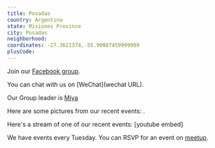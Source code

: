 ```yaml
---
title: Posadas
country: Argentina
state: Misiones Province
city: Posadas
neighborhood: 
coordinates: -27.3621374,-55.90087459999999
plusCode:
---
```

Join our [Facebook group](https://www.facebook.com/groups/free.code.camp.posadas).

You can chat with us on [WeChat](wechat URL).

Our Group leader is [Miya](freecodecamp.org/miya)

Here are some pictures from our recent events:
![]().

Here's a stream of one of our recent events:
[youtube embed]

We have events every Tuesday. You can RSVP for an event on [meetup](meetupurl).
